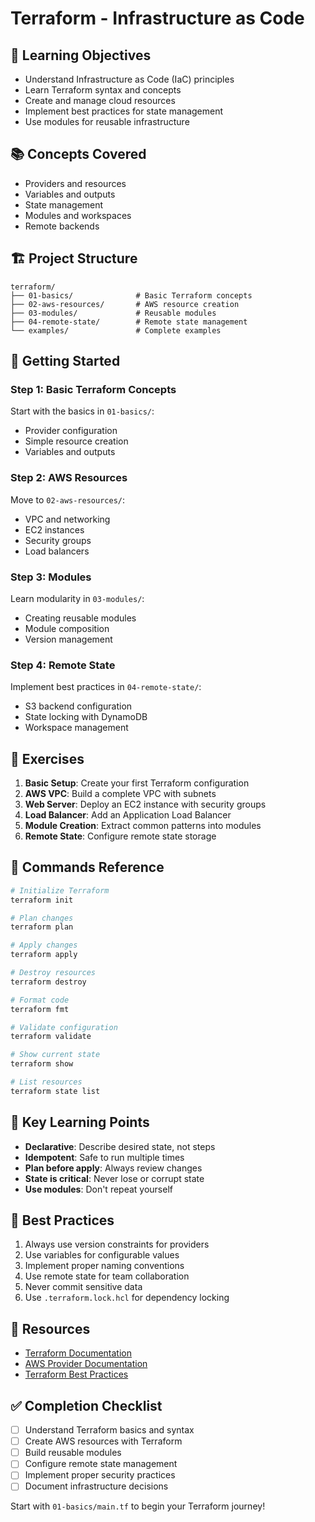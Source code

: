 # Terraform - Infrastructure as Code

## 🎯 Learning Objectives
- Understand Infrastructure as Code (IaC) principles
- Learn Terraform syntax and concepts
- Create and manage cloud resources
- Implement best practices for state management
- Use modules for reusable infrastructure

## 📚 Concepts Covered
- Providers and resources
- Variables and outputs
- State management
- Modules and workspaces
- Remote backends

## 🏗️ Project Structure
```
terraform/
├── 01-basics/              # Basic Terraform concepts
├── 02-aws-resources/       # AWS resource creation
├── 03-modules/             # Reusable modules
├── 04-remote-state/        # Remote state management
└── examples/               # Complete examples
```

## 🚀 Getting Started

### Step 1: Basic Terraform Concepts
Start with the basics in `01-basics/`:
- Provider configuration
- Simple resource creation
- Variables and outputs

### Step 2: AWS Resources
Move to `02-aws-resources/`:
- VPC and networking
- EC2 instances
- Security groups
- Load balancers

### Step 3: Modules
Learn modularity in `03-modules/`:
- Creating reusable modules
- Module composition
- Version management

### Step 4: Remote State
Implement best practices in `04-remote-state/`:
- S3 backend configuration
- State locking with DynamoDB
- Workspace management

## 📝 Exercises
1. **Basic Setup**: Create your first Terraform configuration
2. **AWS VPC**: Build a complete VPC with subnets
3. **Web Server**: Deploy an EC2 instance with security groups
4. **Load Balancer**: Add an Application Load Balancer
5. **Module Creation**: Extract common patterns into modules
6. **Remote State**: Configure remote state storage

## 🔧 Commands Reference
```bash
# Initialize Terraform
terraform init

# Plan changes
terraform plan

# Apply changes
terraform apply

# Destroy resources
terraform destroy

# Format code
terraform fmt

# Validate configuration
terraform validate

# Show current state
terraform show

# List resources
terraform state list
```

## 🎯 Key Learning Points
- **Declarative**: Describe desired state, not steps
- **Idempotent**: Safe to run multiple times
- **Plan before apply**: Always review changes
- **State is critical**: Never lose or corrupt state
- **Use modules**: Don't repeat yourself

## 📖 Best Practices
1. Always use version constraints for providers
2. Use variables for configurable values
3. Implement proper naming conventions
4. Use remote state for team collaboration
5. Never commit sensitive data
6. Use `.terraform.lock.hcl` for dependency locking

## 🔗 Resources
- [Terraform Documentation](https://www.terraform.io/docs)
- [AWS Provider Documentation](https://registry.terraform.io/providers/hashicorp/aws/latest/docs)
- [Terraform Best Practices](https://www.terraform-best-practices.com/)

## ✅ Completion Checklist
- [ ] Understand Terraform basics and syntax
- [ ] Create AWS resources with Terraform
- [ ] Build reusable modules
- [ ] Configure remote state management
- [ ] Implement proper security practices
- [ ] Document infrastructure decisions

Start with `01-basics/main.tf` to begin your Terraform journey!
